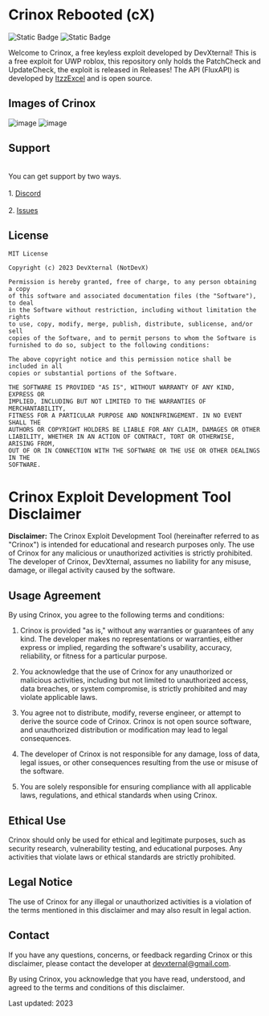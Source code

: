 # Crinox Rebooted (cX)
![Static Badge](https://img.shields.io/badge/Version%202.6-blue)
![Static Badge](https://img.shields.io/badge/Status-Unpatched-Green)

Welcome to Crinox, a free keyless exploit developed by DevXternal! This is a free exploit for UWP roblox, this repository only holds the PatchCheck and UpdateCheck, the exploit is released in Releases! The API (FluxAPI) is developed by <a href="https://github.com/ItzzExcel">ItzzExcel</a> and is open source.

## Images of Crinox

![image](https://github.com/NotDevX/Crinox/assets/141998343/81694e8a-3ed1-47f2-94c9-73057af626e6)
![image](https://github.com/NotDevX/Crinox/assets/141998343/b6cf9dd3-bc83-436c-bd27-04bcf8af3e98)

## Support

<br>You can get support by two ways.</br>
<br>1. <a href="https://discord.gg/kg5aSUyebE">Discord</a></br>
<br>2. <a href="https://github.com/NotDevX/Crinox/issues">Issues</a></br>

## License

```
MIT License

Copyright (c) 2023 DevXternal (NotDevX)

Permission is hereby granted, free of charge, to any person obtaining a copy
of this software and associated documentation files (the "Software"), to deal
in the Software without restriction, including without limitation the rights
to use, copy, modify, merge, publish, distribute, sublicense, and/or sell
copies of the Software, and to permit persons to whom the Software is
furnished to do so, subject to the following conditions:

The above copyright notice and this permission notice shall be included in all
copies or substantial portions of the Software.

THE SOFTWARE IS PROVIDED "AS IS", WITHOUT WARRANTY OF ANY KIND, EXPRESS OR
IMPLIED, INCLUDING BUT NOT LIMITED TO THE WARRANTIES OF MERCHANTABILITY,
FITNESS FOR A PARTICULAR PURPOSE AND NONINFRINGEMENT. IN NO EVENT SHALL THE
AUTHORS OR COPYRIGHT HOLDERS BE LIABLE FOR ANY CLAIM, DAMAGES OR OTHER
LIABILITY, WHETHER IN AN ACTION OF CONTRACT, TORT OR OTHERWISE, ARISING FROM,
OUT OF OR IN CONNECTION WITH THE SOFTWARE OR THE USE OR OTHER DEALINGS IN THE
SOFTWARE.
```

# Crinox Exploit Development Tool Disclaimer

**Disclaimer:** The Crinox Exploit Development Tool (hereinafter referred to as "Crinox") is intended for educational and research purposes only. The use of Crinox for any malicious or unauthorized activities is strictly prohibited. The developer of Crinox, DevXternal, assumes no liability for any misuse, damage, or illegal activity caused by the software.

## Usage Agreement

By using Crinox, you agree to the following terms and conditions:

1. Crinox is provided "as is," without any warranties or guarantees of any kind. The developer makes no representations or warranties, either express or implied, regarding the software's usability, accuracy, reliability, or fitness for a particular purpose.

2. You acknowledge that the use of Crinox for any unauthorized or malicious activities, including but not limited to unauthorized access, data breaches, or system compromise, is strictly prohibited and may violate applicable laws.

3. You agree not to distribute, modify, reverse engineer, or attempt to derive the source code of Crinox. Crinox is not open source software, and unauthorized distribution or modification may lead to legal consequences.

4. The developer of Crinox is not responsible for any damage, loss of data, legal issues, or other consequences resulting from the use or misuse of the software.

5. You are solely responsible for ensuring compliance with all applicable laws, regulations, and ethical standards when using Crinox.

## Ethical Use

Crinox should only be used for ethical and legitimate purposes, such as security research, vulnerability testing, and educational purposes. Any activities that violate laws or ethical standards are strictly prohibited.

## Legal Notice

The use of Crinox for any illegal or unauthorized activities is a violation of the terms mentioned in this disclaimer and may also result in legal action.

## Contact

If you have any questions, concerns, or feedback regarding Crinox or this disclaimer, please contact the developer at [devxternal@gmail.com](mailto:devxternal@gmail.com).

By using Crinox, you acknowledge that you have read, understood, and agreed to the terms and conditions of this disclaimer.

Last updated: 2023
